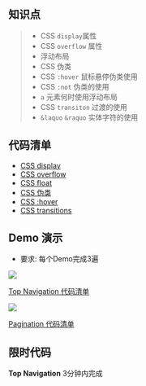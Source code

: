 ## 知识点

> * CSS `display`属性
> * CSS `overflow` 属性
> * 浮动布局
> * CSS 伪类
> * CSS `:hover` 鼠标悬停伪类使用
> * CSS `:not` 伪类的使用
> * `a` 元素何时使用浮动布局
> * CSS `transiton` 过渡的使用
> * `&laquo` `&raquo` 实体字符的使用

## 代码清单
* [CSS display](https://developer.mozilla.org/zh-CN/docs/Web/CSS/display)
* [CSS overflow](https://developer.mozilla.org/zh-CN/docs/Web/CSS/overflow)
* [CSS float](https://developer.mozilla.org/zh-CN/docs/CSS/float)
* [CSS 伪类](https://developer.mozilla.org/zh-CN/docs/Web/CSS/Pseudo-classes)
* [CSS :hover](https://developer.mozilla.org/zh-CN/docs/Web/CSS/:hover)
* [CSS transitions](https://developer.mozilla.org/zh-CN/docs/Web/CSS/CSS_Transitions/Using_CSS_transitions)


## Demo 演示
* 要求: 每个Demo完成3遍

![](../images/top-navigation.gif)

[Top Navigation 代码清单](../HowTo/Top_Navigation/README.md)



![](../images/pagination.gif)

[Pagination 代码清单](../HowTo/Pagination/README.md)


## 限时代码
**Top Navigation** 3分钟内完成
